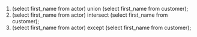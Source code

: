 1. (select first_name from actor) union (select first_name from customer);
2. (select first_name from actor) intersect (select first_name from customer);
3. (select first_name from actor) except (select first_name from customer);
